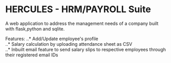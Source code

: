 # HERCULES - HRM/PAYROLL Suite
A web application to address the management needs of a company built with flask,python and sqlite.

Features:
..* Add/Update employee's profile<br />
..* Salary calculation by uploading attendance sheet as CSV<br />
..* Inbuilt email feature to send salary slips to respective employees through their registered email IDs<br />
